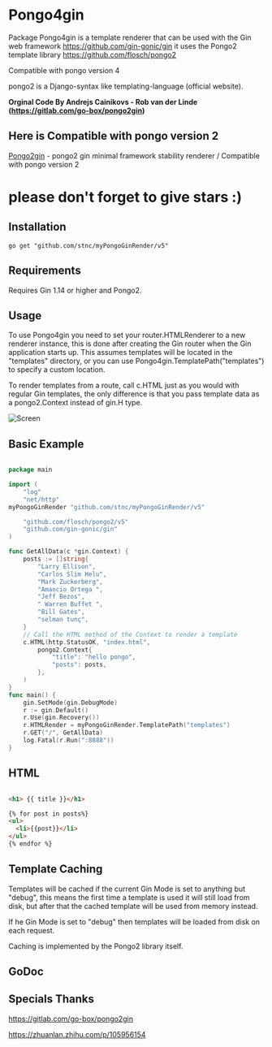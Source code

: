Pongo4gin
=========

Package Pongo4gin is a template renderer that can be used with the Gin web
framework https://github.com/gin-gonic/gin it uses the Pongo2 template library
https://github.com/flosch/pongo2

Compatible with pongo version 4

pongo2 is a Django-syntax like templating-language (official website).

<strong>Orginal Code By Andrejs Cainikovs - Rob van der Linde (https://gitlab.com/go-box/pongo2gin) </strong>

## Here is Compatible with pongo version 2
 [Pongo2gin](https://github.com/stnc/pongo2gin) - pongo2 gin minimal framework stability renderer / Compatible with pongo version 2 

# please don't forget to give stars :)

## Installation  

`go get "github.com/stnc/myPongoGinRender/v5"`

Requirements
------------

Requires Gin 1.14 or higher and Pongo2.

Usage
-----

To use Pongo4gin you need to set your router.HTMLRenderer to a new renderer
instance, this is done after creating the Gin router when the Gin application
starts up. This assumes templates will be located in the "templates"
directory, or you can use Pongo4gin.TemplatePath("templates") to specify a custom location.

To render templates from a route, call c.HTML just as you would with
regular Gin templates, the only difference is that you pass template
data as a pongo2.Context instead of gin.H type.


![Screen](https://raw.githubusercontent.com/stnc/pongo2gin/master/example/ginScreen.png)

Basic Example
-------------

```go

package main

import (
	"log"
	"net/http"
myPongoGinRender "github.com/stnc/myPongoGinRender/v5"

	"github.com/flosch/pongo2/v5"
	"github.com/gin-gonic/gin"
)

func GetAllData(c *gin.Context) {
	posts := []string{
		"Larry Ellison",
		"Carlos Slim Helu",
		"Mark Zuckerberg",
		"Amancio Ortega ",
		"Jeff Bezos",
		" Warren Buffet ",
		"Bill Gates",
		"selman tunç",
	}
	// Call the HTML method of the Context to render a template
	c.HTML(http.StatusOK, "index.html",
		pongo2.Context{
			"title": "hello pongo",
			"posts": posts,
		},
	)
}
func main() {
	gin.SetMode(gin.DebugMode)
	r := gin.Default()
	r.Use(gin.Recovery())
	r.HTMLRender = myPongoGinRender.TemplatePath("templates")
	r.GET("/", GetAllData)
	log.Fatal(r.Run(":8888"))
}

```

HTML 
----------------


```html

<h1> {{ title }}</h1>

{% for post in posts%}
<ul>
  <li>{{post}}</li>
</ul>
{% endfor %}

```

Template Caching
----------------

Templates will be cached if the current Gin Mode is set to anything but "debug",
this means the first time a template is used it will still load from disk, but
after that the cached template will be used from memory instead.

If he Gin Mode is set to "debug" then templates will be loaded from disk on
each request.

Caching is implemented by the Pongo2 library itself.

GoDoc
-----


Specials Thanks
-----
https://gitlab.com/go-box/pongo2gin

https://zhuanlan.zhihu.com/p/105956154  


